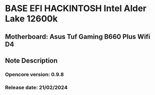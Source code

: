 # BASE EFI HACKINTOSH Intel Alder Lake 12600k
## Motherboard: Asus Tuf Gaming B660 Plus Wifi D4
## Note	Description
### Opencore version: 0.9.8
### Release date: 21/02/2024
